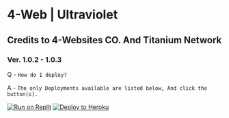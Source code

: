 # 4-Web | Ultraviolet 
## Credits to 4-Websites CO. And Titanium Network
### Ver. 1.0.2 - 1.0.3


Q - `How do I deploy?`

A - `The only Deployments available are listed below, And click the button(s).`

[![Run on Replit](https://binbashbanana.github.io/deploy-buttons/buttons/remade/replit.svg)](https://github.com/7DatsonBack/4-WeB/wiki/Replit)
[![Deploy to Heroku](https://binbashbanana.github.io/deploy-buttons/buttons/remade/heroku.svg)]()
